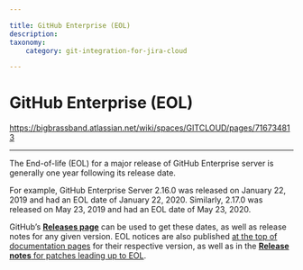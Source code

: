 ```yaml
---

title: GitHub Enterprise (EOL)
description:
taxonomy:
    category: git-integration-for-jira-cloud

---
```


# GitHub Enterprise (EOL)

<https://bigbrassband.atlassian.net/wiki/spaces/GITCLOUD/pages/716734813>

* * *

The End-of-life (EOL) for a major release of GitHub Enterprise server is generally one year following its release date.

For example, GitHub Enterprise Server 2.16.0 was released on January 22, 2019 and had an EOL date of January 22, 2020. Similarly, 2.17.0 was released on May 23, 2019 and had an EOL date of May 23, 2020.

GitHub’s [**Releases page**](https://enterprise.github.com/releases) can be used to get these dates, as well as release notes for any given version. EOL notices are also published [at the top of documentation pages](https://docs.github.com/en/enterprise/2.17) for their respective version, as well as in the [**Release notes** for patches leading up to EOL](https://enterprise.github.com/releases/2.17.25/notes).
